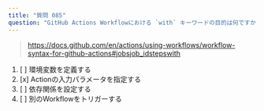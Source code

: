 ```yaml
---
title: "質問 085"
question: "GitHub Actions Workflowにおける `with` キーワードの目的は何ですか？"
---
```


> https://docs.github.com/en/actions/using-workflows/workflow-syntax-for-github-actions#jobsjob_idstepswith
1. [ ] 環境変数を定義する
1. [x] Actionの入力パラメータを指定する
1. [ ] 依存関係を設定する
1. [ ] 別のWorkflowをトリガーする